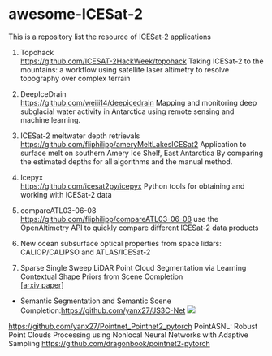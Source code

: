 # awesome-ICESat-2
This is a repository list the resource of ICESat-2 applications


1. Topohack <br>
https://github.com/ICESAT-2HackWeek/topohack
Taking ICESat-2 to the mountains: a workflow using satellite laser altimetry to resolve topography over complex terrain

2. DeepIceDrain <br>
https://github.com/weiji14/deepicedrain
Mapping and monitoring deep subglacial water activity in Antarctica using remote sensing and machine learning.

3. ICESat-2 meltwater depth retrievals <br>
https://github.com/fliphilipp/ameryMeltLakesICESat2
Application to surface melt on southern Amery Ice Shelf, East Antarctica
By comparing the estimated depths for all algorithms and the manual method.

4. Icepyx <br>
https://github.com/icesat2py/icepyx
Python tools for obtaining and working with ICESat-2 data

5. compareATL03-06-08 <br>
https://github.com/fliphilipp/compareATL03-06-08
use the OpenAltimetry API to quickly compare different ICESat-2 data products <br>


6. New ocean subsurface optical properties from space lidars: CALIOP/CALIPSO and ATLAS/ICESat-2 <br>


7. Sparse Single Sweep LiDAR Point Cloud Segmentation via Learning Contextual Shape Priors from Scene Completion <br>[[arxiv paper]](https://arxiv.org/abs/2012.03762)
* Semantic Segmentation and Semantic Scene Completion:https://github.com/yanx27/JS3C-Net
![](FigureFolder/results.gif)


https://github.com/yanx27/Pointnet_Pointnet2_pytorch
PointASNL: Robust Point Clouds Processing using Nonlocal Neural Networks with Adaptive Sampling
https://github.com/dragonbook/pointnet2-pytorch
